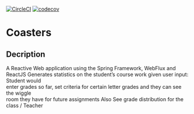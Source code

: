 [![CircleCI](https://circleci.com/gh/jingcqu/Coasters/tree/master.svg?style=svg)](https://circleci.com/gh/jingcqu/Coasters/tree/master)
[![codecov](https://codecov.io/gh/jingcqu/Coasters/branch/master/graph/badge.svg?token=8DWA5IQ6H2)](https://codecov.io/gh/jingcqu/Coasters)

# Coasters
## Decription

A Reactive Web application using the Spring Framework, WebFlux and ReactJS
Generates statistics on the student’s course work given user input: Student would <br /> 
enter grades so far, set criteria for certain letter grades and they can see the wiggle <br /> 
room they have for future assignments 
Also See grade distribution for the class / Teacher
